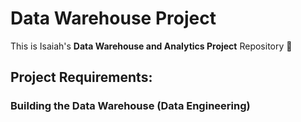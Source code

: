 # Data Warehouse Project

This is Isaiah's **Data Warehouse and Analytics Project** Repository 🥳

## Project Requirements:
### Building the Data Warehouse (Data Engineering)



